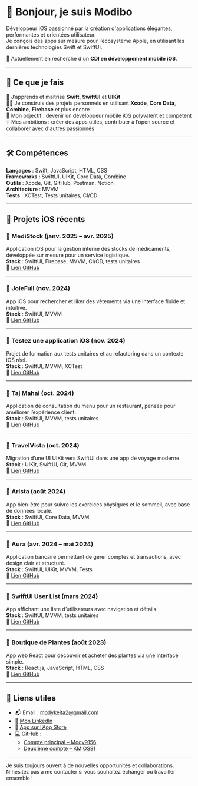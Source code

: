 # 👋 Bonjour, je suis Modibo

Développeur iOS passionné par la création d'applications élégantes, performantes et orientées utilisateur.  
Je conçois des apps sur mesure pour l’écosystème Apple, en utilisant les dernières technologies Swift et SwiftUI.

🎯 Actuellement en recherche d'un **CDI en développement mobile iOS**.

---

## 🚀 Ce que je fais

🌱 J’apprends et maîtrise **Swift**, **SwiftUI** et **UIKit**  
👨‍💻 Je construis des projets personnels en utilisant **Xcode**, **Core Data**, **Combine**, **Firebase** et plus encore  
🎯 Mon objectif : devenir un développeur mobile iOS polyvalent et compétent  
💡 Mes ambitions : créer des apps utiles, contribuer à l’open source et collaborer avec d'autres passionnés

---

## 🛠️ Compétences

**Langages** : Swift, JavaScript, HTML, CSS  
**Frameworks** : SwiftUI, UIKit, Core Data, Combine  
**Outils** : Xcode, Git, GitHub, Postman, Notion  
**Architecture** : MVVM  
**Tests** : XCTest, Tests unitaires, CI/CD

---

## 📱 Projets iOS récents

### 🔹 MediStock (janv. 2025 – avr. 2025)
Application iOS pour la gestion interne des stocks de médicaments, développée sur mesure pour un service logistique.  
**Stack** : SwiftUI, Firebase, MVVM, CI/CD, tests unitaires  
🔗 [Lien GitHub](https://github.com/Mody9156/MediStock)

---

### 🔹 JoieFull (nov. 2024)
App iOS pour rechercher et liker des vêtements via une interface fluide et intuitive.  
**Stack** : SwiftUI, MVVM  
🔗 [Lien GitHub](https://github.com/Mody9156/Rebonnte_P16DAIOS)

---

### 🔹 Testez une application iOS (nov. 2024)
Projet de formation aux tests unitaires et au refactoring dans un contexte iOS réel.  
**Stack** : SwiftUI, MVVM, XCTest  
🔗 [Lien GitHub](https://github.com/Mody9156/TestAppiOS](https://github.com/Mody9156/P13-1_DA-iOS))

---

### 🔹 Taj Mahal (oct. 2024)
Application de consultation du menu pour un restaurant, pensée pour améliorer l’expérience client.  
**Stack** : SwiftUI, MVVM, tests unitaires  
🔗 [Lien GitHub](https://github.com/Mody9156/TajMahal](https://github.com/Mody9156/Application_Taj_Mahal))

---

### 🔹 TravelVista (oct. 2024)
Migration d’une UI UIKit vers SwiftUI dans une app de voyage moderne.  
**Stack** : UIKit, SwiftUI, Git, MVVM  
🔗 [Lien GitHub](https://github.com/Mody9156/TravelVista](https://github.com/Mody9156/P9_IOS_TravelVista))

---

### 🔹 Arista (août 2024)
App bien-être pour suivre les exercices physiques et le sommeil, avec base de données locale.  
**Stack** : SwiftUI, Core Data, MVVM  
🔗 [Lien GitHub]([https://github.com/Mody9156/Arista](https://github.com/Mody9156/P8_DA-IOS)])

---

### 🔹 Aura (avr. 2024 – mai 2024)
Application bancaire permettant de gérer comptes et transactions, avec design clair et structuré.  
**Stack** : SwiftUI, UIKit, MVVM, Tests  
🔗 [Lien GitHub](https://github.com/Mody9156/Aura](https://github.com/Mody9156/DA-iOS_P5))

---

### 🔹 SwiftUI User List (mars 2024)
App affichant une liste d’utilisateurs avec navigation et détails.  
**Stack** : SwiftUI, MVVM, tests unitaires  
🔗 [Lien GitHub](https://github.com/Mody9156/SwiftUIUserList](https://github.com/Mody9156/DA-iOS_P4_exercise-2))

---

### 🔹 Boutique de Plantes (août 2023)
App web React pour découvrir et acheter des plantes via une interface simple.  
**Stack** : React.js, JavaScript, HTML, CSS  
🔗 [Lien GitHub](https://github.com/Mody9156/PlantesShop](https://github.com/Mody9156/Shop))

---

## 📄 Liens utiles

- 📬 Email : [modykeita2@gmail.com](mailto:modykeita2@gmail.com)  
- 💼 [Mon LinkedIn](https://www.linkedin.com/in/modibo-keita-337746278)
- 📱 [App sur l’App Store](https://apps.apple.com/fr/app/sitiens/id6749267968)
- 💻 GitHub :
  - [Compte principal – Mody9156](https://github.com/Mody9156?tab=repositories)
  - [Deuxième compte – KMIOS91](https://github.com/KMIOS91)

---

Je suis toujours ouvert à de nouvelles opportunités et collaborations. N'hésitez pas à me contacter si vous souhaitez échanger ou travailler ensemble !

